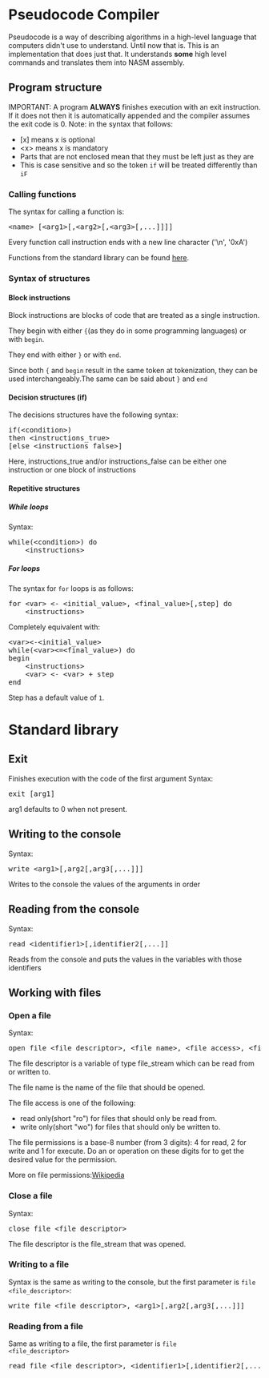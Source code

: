 # Pseudocode Compiler



Pseudocode is a way of describing algorithms in a high-level language that
computers didn't use to understand. Until now that is. This is an implementation
that does just that. It understands **some** high level commands and 
translates them into NASM assembly.

## Program structure
IMPORTANT: A program **ALWAYS** finishes execution with an exit instruction.
If it does not then it is automatically appended and the compiler assumes the exit code is 0.
Note: in the syntax that follows:
- \[x] means x is optional
- &lt;x> means x is mandatory
- Parts that are not enclosed mean that they must be left just as they are
- This is case sensitive and so the token <code>if</code> will be treated differently than <code>iF</code>
### Calling functions
The syntax for calling a function is:
<pre>&lt;name> [&lt;arg1>[,&lt;arg2>[,&lt;arg3>[,...]]]]</pre>
Every function call instruction ends with a new line character ('\n', '0xA')

Functions from the standard library can be found
[here](#standard-library).

### Syntax of structures
#### Block instructions
Block instructions are blocks of code that are treated as a single instruction.

They begin with either <code>{</code>(as they do in some programming languages) or with <code>begin</code>.

They end with either <code>}</code> or with <code>end</code>.

Since both <code>{</code> and <code>begin</code> result in the same token at tokenization, they can be used interchangeably.The same can be said about <code>}</code> and <code>end</code>

#### Decision structures (if)
The decisions structures have the following syntax:
<pre>if(&lt;condition>)
then &lt;instructions_true>
[else &lt;instructions_false>]
</pre>
Here, instructions_true and/or instructions_false can be either one instruction or one block of instructions

#### Repetitive structures
##### While loops
Syntax:
<pre>while(&lt;condition>) do
    &lt;instructions>
</pre>

##### For loops
The syntax for <code>for</code> loops is as follows:
<pre>for &lt;var> &lt;- &lt;initial_value>, &lt;final_value>[,step] do
    &lt;instructions>
</pre>
Completely equivalent with:
<pre>&lt;var>&lt;-&lt;initial_value>
while(&lt;var>&lt;=&lt;final_value>) do
begin
    &lt;instructions>
    &lt;var> &lt;- &lt;var> + step
end
</pre>

Step has a default value of <code>1</code>.

# Standard library

## Exit
Finishes execution with the code of the first argument
Syntax:
<pre>exit [arg1]</pre>
arg1 defaults to 0 when not present.

## Writing to the console
Syntax:
<pre>write &lt;arg1>[,arg2[,arg3[,...]]]</pre>
Writes to the console the values of the arguments in order

## Reading from the console
Syntax:
<pre>read &lt;identifier1>[,identifier2[,...]]</pre>
Reads from the console and puts the values in the variables with those identifiers

## Working with files
### Open a file
Syntax:
<pre>open file &lt;file_descriptor>, &lt;file_name>, &lt;file_access>, &lt;file_permissions></pre>
The file descriptor is a variable of type file_stream which can be read from or written to.

The file name is the name of the file that should be opened.

The file access is one of the following:
- read only(short "ro") for files that should only be read from.
- write only(short "wo") for files that should only be written to.

The file permissions is a base-8 number (from 3 digits):
4 for read, 2 for write and 1 for execute. Do an or operation on these digits for to get the desired value for the permission.

More on file permissions:[Wikipedia](https://en.wikipedia.org/wiki/File_system_permissions)

### Close a file
Syntax:
<pre>close file &lt;file_descriptor></pre>
The file descriptor is the file_stream that was opened.

### Writing to a file
Syntax is the same as writing to the console, but the first parameter is <code>file &lt;file_descriptor></code>:
<pre>write file &lt;file_descriptor>, &lt;arg1>[,arg2[,arg3[,...]]]</pre>

### Reading from a file
Same as writing to a file, the first parameter is <code>file &lt;file_descriptor></code>
<pre>read file &lt;file_descriptor>, &lt;identifier1>[,identifier2[,...]]</pre>